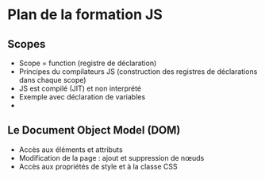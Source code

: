 # Plan de la formation JS
## Scopes
* Scope = function (registre de déclaration)
* Principes du compilateurs JS (construction des registres de déclarations dans chaque scope)
* JS est compilé (JIT) et non interprété
* Exemple avec déclaration de variables
* 

## Le Document Object Model (DOM)
* Accès aux éléments et attributs
* Modification de la page : ajout et suppression de nœuds
* Accès aux propriétés de style et à la classe CSS
